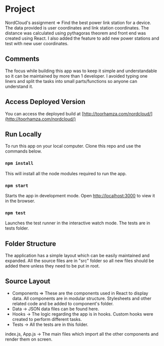 # Project 

NordCloud's assignment => Find the best power link station for a device. The data provided is user coordinates and link station coordinates. The distance was calculated using pythagoras theorem and front end was created using React. I also added the feature to add new power stations and test with new user coordinates.

## Comments
The focus while building this app was to keep it simple and understandable so it can be maintained by more than 1 developer. I avoided typing one liners and split the tasks into small parts/functions so anyone can understand it. 

## Access Deployed Version

You can access the deployed build at [http://toorhamza.com/nordcloud/](http://toorhamza.com/nordcloud/)

## Run Locally

To run this app on your local computer. Clone this repo and use the commands below.

### `npm install`

This will install all the node modules required to run the app.

### `npm start`

Starts the app in development mode. 
Open [http://localhost:3000](http://localhost:3000) to view it in the browser.

### `npm test`

Launches the test runner in the interactive watch mode.
The tests are in tests folder.

## Folder Structure

The application has a simple layout which can be easily maintained and expanded. All the source files are in "src" folder so all new files should be added there unless they need to be put in root.

## Source Layout

 - Components => These are the components used in React to display data. All components are in modular structure. Stylesheets and other related code and be added to component's folder.
 - Data -> JSON data files can be found here.
 - Hooks -> The logic regarding the app is in hooks. Custom hooks were created to perform different tasks.
 - Tests -> All the tests are in this folder.

index.js, App.js -> The main files which import all the other components and render them on screen.




